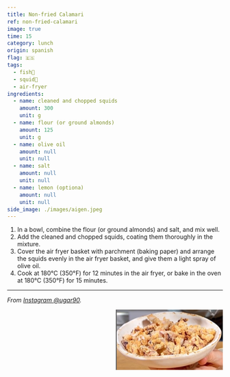 ```yaml
---
title: Non-fried Calamari
ref: non-fried-calamari
image: true
time: 15
category: lunch
origin: spanish
flag: 🇪🇸
tags:
  - fish🦈
  - squid🦑
  - air-fryer
ingredients:
  - name: cleaned and chopped squids
    amount: 300
    unit: g
  - name: flour (or ground almonds)
    amount: 125
    unit: g
  - name: olive oil
    amount: null
    unit: null
  - name: salt
    amount: null
    unit: null
  - name: lemon (optiona)
    amount: null
    unit: null
side_image: ./images/aigen.jpeg
---
```


1. In a bowl, combine the flour (or ground almonds) and salt, and mix well. 
2. Add the cleaned and chopped squids, coating them thoroughly in the mixture.
3. Cover the air fryer basket with parchment (baking paper) and arrange the squids evenly in the air fryer basket, and give them a light spray of olive oil.
4. Cook at 180°C (350°F) for 12 minutes in the air fryer, or bake in the oven at 180°C (350°F) for 15 minutes.

---

_From [Instagram @ugar90](https://www.instagram.com/reel/C5N10X1LelW/?utm_source=ig_web_copy_link&igsh=MzRlODBiNWFlZA==)._

<img src="images/non_fried_calamari.png" style="width:250px; float:right;"/>